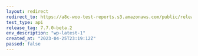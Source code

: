 ```yaml
---
layout: redirect
redirect_to: https://a8c-woo-test-reports.s3.amazonaws.com/public/release/7.7.0-beta.2/wp-latest-1/api/index.html
test_type: api
release_tag: 7.7.0-beta.2
env_description: "wp-latest-1"
created_at: "2023-04-25T23:19:12Z"
passed: false
---
```

